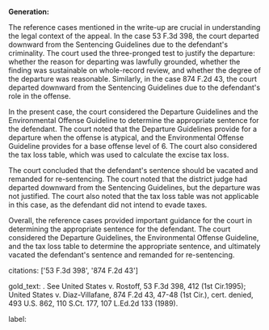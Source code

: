 **Generation:**


The reference cases mentioned in the write-up are crucial in understanding the legal context of the appeal. In the case 53 F.3d 398, the court departed downward from the Sentencing Guidelines due to the defendant's criminality. The court used the three-pronged test to justify the departure: whether the reason for departing was lawfully grounded, whether the finding was sustainable on whole-record review, and whether the degree of the departure was reasonable. Similarly, in the case 874 F.2d 43, the court departed downward from the Sentencing Guidelines due to the defendant's role in the offense.

In the present case, the court considered the Departure Guidelines and the Environmental Offense Guideline to determine the appropriate sentence for the defendant. The court noted that the Departure Guidelines provide for a departure when the offense is atypical, and the Environmental Offense Guideline provides for a base offense level of 6. The court also considered the tax loss table, which was used to calculate the excise tax loss.

The court concluded that the defendant's sentence should be vacated and remanded for re-sentencing. The court noted that the district judge had departed downward from the Sentencing Guidelines, but the departure was not justified. The court also noted that the tax loss table was not applicable in this case, as the defendant did not intend to evade taxes.

Overall, the reference cases provided important guidance for the court in determining the appropriate sentence for the defendant. The court considered the Departure Guidelines, the Environmental Offense Guideline, and the tax loss table to determine the appropriate sentence, and ultimately vacated the defendant's sentence and remanded for re-sentencing. 

citations: ['53 F.3d 398', '874 F.2d 43']

gold_text: . See United States v. Rostoff, 53 F.3d 398, 412 (1st Cir.1995); United States v. Diaz-Villafane, 874 F.2d 43, 47-48 (1st Cir.), cert. denied, 493 U.S. 862, 110 S.Ct. 177, 107 L.Ed.2d 133 (1989).

label: 